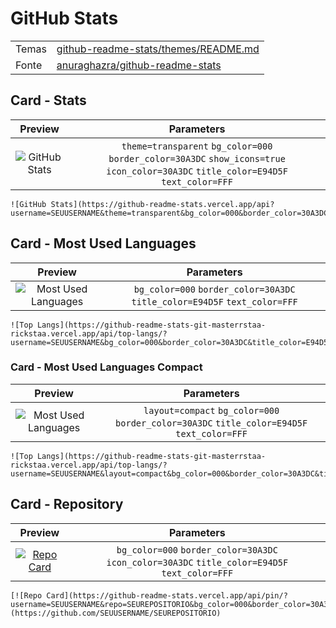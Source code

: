 # GitHub Stats

<table>
  <tr>
    <td>
      Temas
    </td>
    <td>
       <a href="https://github.com/anuraghazra/github-readme-stats/blob/master/themes/README.md">
          github-readme-stats/themes/README.md
       </a>
    </td>
  </tr>
  <tr>
    <td>
      Fonte
    </td>
    <td>
       <a href="https://github.com/anuraghazra/github-readme-stats">
          anuraghazra/github-readme-stats
       </a>
    </td>
  </tr>
</table>

## Card - Stats

| Preview | Parameters |
|:-------:|:----------:|
| ![GitHub Stats](https://github-readme-stats.vercel.app/api?username=Clebiotalves&theme=transparent&bg_color=000&border_color=30A3DC&show_icons=true&icon_color=30A3DC&title_color=E94D5F&text_color=FFF) | `theme=transparent` `bg_color=000` `border_color=30A3DC` `show_icons=true` `icon_color=30A3DC` `title_color=E94D5F` `text_color=FFF`|

```
![GitHub Stats](https://github-readme-stats.vercel.app/api?username=SEUUSERNAME&theme=transparent&bg_color=000&border_color=30A3DC&show_icons=true&icon_color=30A3DC&title_color=E94D5F&text_color=FFF)
```

## Card - Most Used Languages
| Preview | Parameters |
|:-------:|:----------:|
| ![Most Used Languages](https://github-readme-stats-git-masterrstaa-rickstaa.vercel.app/api/top-langs/?username=elidianaandrade&bg_color=000&border_color=30A3DC&title_color=E94D5F&text_color=FFF) | `bg_color=000` `border_color=30A3DC` `title_color=E94D5F` `text_color=FFF`|

```
![Top Langs](https://github-readme-stats-git-masterrstaa-rickstaa.vercel.app/api/top-langs/?username=SEUUSERNAME&bg_color=000&border_color=30A3DC&title_color=E94D5F&text_color=FFF)
```

### Card - Most Used Languages Compact

| Preview | Parameters |
|:-------:|:----------:|
| ![Most Used Languages](https://github-readme-stats-git-masterrstaa-rickstaa.vercel.app/api/top-langs/?username=elidianaandrade&layout=compact&bg_color=000&border_color=30A3DC&title_color=E94D5F&text_color=FFF)| `layout=compact` `bg_color=000` `border_color=30A3DC` `title_color=E94D5F` `text_color=FFF`|

```
![Top Langs](https://github-readme-stats-git-masterrstaa-rickstaa.vercel.app/api/top-langs/?username=SEUUSERNAME&layout=compact&bg_color=000&border_color=30A3DC&title_color=E94D5F&text_color=FFF)
```

## Card - Repository

| Preview | Parameters |
|:-------:|:----------:|
| [![Repo Card](https://github-readme-stats.vercel.app/api/pin/?username=digitalinnovationone&repo=roadmaps&bg_color=000&border_color=30A3DC&show_icons=true&icon_color=30A3DC&title_color=E94D5F&text_color=FFF)](https://github.com/digitalinnovationone/roadmaps)| `bg_color=000` `border_color=30A3DC` `icon_color=30A3DC` `title_color=E94D5F` `text_color=FFF`|

```
[![Repo Card](https://github-readme-stats.vercel.app/api/pin/?username=SEUUSERNAME&repo=SEUREPOSITORIO&bg_color=000&border_color=30A3DC&show_icons=true&icon_color=30A3DC&title_color=E94D5F&text_color=FFF)](https://github.com/SEUUSERNAME/SEUREPOSITORIO)
```